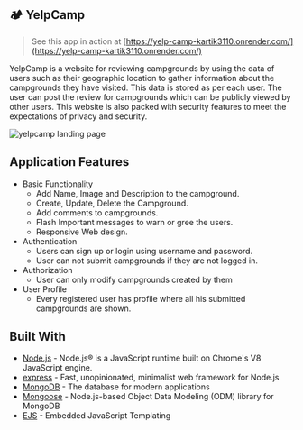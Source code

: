 ## 🏕 YelpCamp

>See this app in action at [https://yelp-camp-kartik3110.onrender.com/](https://yelp-camp-kartik3110.onrender.com/)

YelpCamp is a website for reviewing campgrounds by using the data of users such as their geographic location to gather information about the campgrounds they have
visited. This data is stored as per each user. The user can post the review for campgrounds which can be publicly viewed by other users. This website is also packed with security features to meet the expectations of privacy and security.

 
![yelpcamp landing page](https://github.com/kartik3110/YelpCamp/assets/115152849/781c200e-0e14-47b4-924d-00b91adfcf5e)

## Application Features

* Basic Functionality
  * Add Name, Image and Description to the campground.
  * Create, Update, Delete the Campground.
  * Add comments to campgrounds.
  * Flash Important messages to warn or gree the users.
  * Responsive Web design.
* Authentication  
  * Users can sign up or login using username and password.
  * User can not submit campgrounds if they are not logged in.
* Authorization 
  * User can only modify campgrounds created by them
* User Profile
  * Every registered user has profile where all his submitted campgrounds are shown.

## Built With

- [Node.js](https://nodejs.org) - Node.js® is a JavaScript runtime built on Chrome's V8 JavaScript engine.
- [express](https://expressjs.com//) - Fast, unopinionated, minimalist web framework for Node.js
- [MongoDB](https://www.mongodb.com/) - The database for modern applications
- [Mongoose](https://mongoosejs.com/) - Node.js-based Object Data Modeling (ODM) library for MongoDB
- [EJS](https://ejs.co/) - Embedded JavaScript Templating
